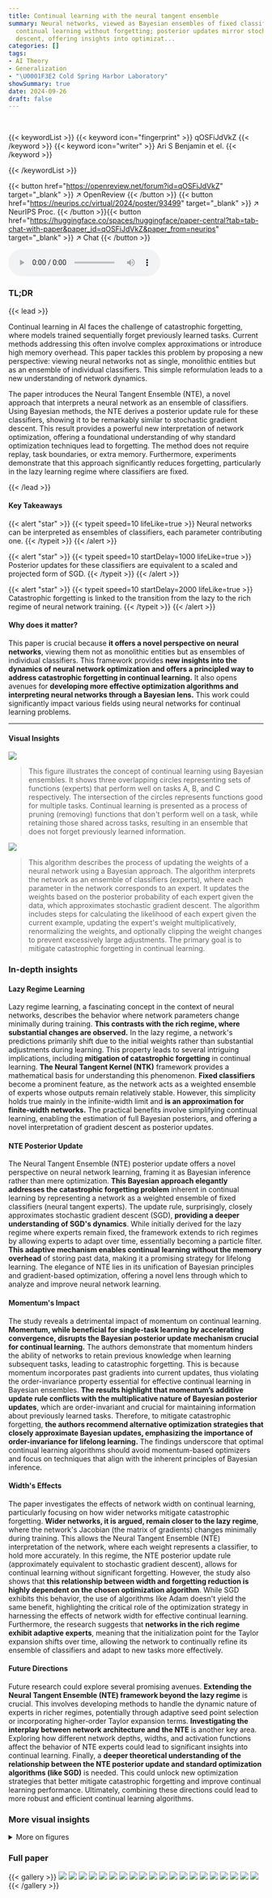 ```yaml
---
title: Continual learning with the neural tangent ensemble
summary: Neural networks, viewed as Bayesian ensembles of fixed classifiers, enable
  continual learning without forgetting; posterior updates mirror stochastic gradient
  descent, offering insights into optimizat...
categories: []
tags:
- AI Theory
- Generalization
- "\U0001F3E2 Cold Spring Harbor Laboratory"
showSummary: true
date: 2024-09-26
draft: false
---
```


<br>

{{< keywordList >}}
{{< keyword icon="fingerprint" >}} qOSFiJdVkZ {{< /keyword >}}
{{< keyword icon="writer" >}} Ari S Benjamin et el. {{< /keyword >}}
 
{{< /keywordList >}}

{{< button href="https://openreview.net/forum?id=qOSFiJdVkZ" target="_blank" >}}
↗ OpenReview
{{< /button >}}
{{< button href="https://neurips.cc/virtual/2024/poster/93499" target="_blank" >}}
↗ NeurIPS Proc.
{{< /button >}}{{< button href="https://huggingface.co/spaces/huggingface/paper-central?tab=tab-chat-with-paper&paper_id=qOSFiJdVkZ&paper_from=neurips" target="_blank" >}}
↗ Chat
{{< /button >}}



<audio controls>
    <source src="https://ai-paper-reviewer.com/qOSFiJdVkZ/podcast.wav" type="audio/wav">
    Your browser does not support the audio element.
</audio>


### TL;DR


{{< lead >}}

Continual learning in AI faces the challenge of catastrophic forgetting, where models trained sequentially forget previously learned tasks. Current methods addressing this often involve complex approximations or introduce high memory overhead.  This paper tackles this problem by proposing a new perspective: viewing neural networks not as single, monolithic entities but as an ensemble of individual classifiers. This simple reformulation leads to a new understanding of network dynamics. 

The paper introduces the Neural Tangent Ensemble (NTE), a novel approach that interprets a neural network as an ensemble of classifiers. Using Bayesian methods, the NTE derives a posterior update rule for these classifiers, showing it to be remarkably similar to stochastic gradient descent. This result provides a powerful new interpretation of network optimization, offering a foundational understanding of why standard optimization techniques lead to forgetting. The method does not require replay, task boundaries, or extra memory. Furthermore, experiments demonstrate that this approach significantly reduces forgetting, particularly in the lazy learning regime where classifiers are fixed.

{{< /lead >}}


#### Key Takeaways

{{< alert "star" >}}
{{< typeit speed=10 lifeLike=true >}} Neural networks can be interpreted as ensembles of classifiers, each parameter contributing one. {{< /typeit >}}
{{< /alert >}}

{{< alert "star" >}}
{{< typeit speed=10 startDelay=1000 lifeLike=true >}} Posterior updates for these classifiers are equivalent to a scaled and projected form of SGD. {{< /typeit >}}
{{< /alert >}}

{{< alert "star" >}}
{{< typeit speed=10 startDelay=2000 lifeLike=true >}} Catastrophic forgetting is linked to the transition from the lazy to the rich regime of neural network training. {{< /typeit >}}
{{< /alert >}}

#### Why does it matter?
This paper is crucial because **it offers a novel perspective on neural networks**, viewing them not as monolithic entities but as ensembles of individual classifiers. This framework provides **new insights into the dynamics of neural network optimization and offers a principled way to address catastrophic forgetting in continual learning.**  It also opens avenues for **developing more effective optimization algorithms and interpreting neural networks through a Bayesian lens.** This work could significantly impact various fields using neural networks for continual learning problems.

------
#### Visual Insights



![](https://ai-paper-reviewer.com/qOSFiJdVkZ/figures_1_1.jpg)

> This figure illustrates the concept of continual learning using Bayesian ensembles.  It shows three overlapping circles representing sets of functions (experts) that perform well on tasks A, B, and C respectively. The intersection of the circles represents functions good for multiple tasks.  Continual learning is presented as a process of pruning (removing) functions that don't perform well on a task, while retaining those shared across tasks, resulting in an ensemble that does not forget previously learned information.





![](https://ai-paper-reviewer.com/qOSFiJdVkZ/tables_15_1.jpg)

> This algorithm describes the process of updating the weights of a neural network using a Bayesian approach. The algorithm interprets the network as an ensemble of classifiers (experts), where each parameter in the network corresponds to an expert.  It updates the weights based on the posterior probability of each expert given the data, which approximates stochastic gradient descent. The algorithm includes steps for calculating the likelihood of each expert given the current example, updating the expert's weight multiplicatively, renormalizing the weights, and optionally clipping the weight changes to prevent excessively large adjustments. The primary goal is to mitigate catastrophic forgetting in continual learning.





### In-depth insights


#### Lazy Regime Learning
Lazy regime learning, a fascinating concept in the context of neural networks, describes the behavior where network parameters change minimally during training. **This contrasts with the rich regime, where substantial changes are observed.**  In the lazy regime, a network's predictions primarily shift due to the initial weights rather than substantial adjustments during learning. This property leads to several intriguing implications, including **mitigation of catastrophic forgetting** in continual learning.  **The Neural Tangent Kernel (NTK)** framework provides a mathematical basis for understanding this phenomenon. **Fixed classifiers** become a prominent feature, as the network acts as a weighted ensemble of experts whose outputs remain relatively stable.  However, this simplicity holds true mainly in the infinite-width limit and **is an approximation for finite-width networks.** The practical benefits involve simplifying continual learning, enabling the estimation of full Bayesian posteriors, and offering a novel interpretation of gradient descent as posterior updates.

#### NTE Posterior Update
The Neural Tangent Ensemble (NTE) posterior update offers a novel perspective on neural network learning, framing it as Bayesian inference rather than mere optimization.  **This Bayesian approach elegantly addresses the catastrophic forgetting problem** inherent in continual learning by representing a network as a weighted ensemble of fixed classifiers (neural tangent experts).  The update rule, surprisingly, closely approximates stochastic gradient descent (SGD), **providing a deeper understanding of SGD's dynamics**.  While initially derived for the lazy regime where experts remain fixed, the framework extends to rich regimes by allowing experts to adapt over time, essentially becoming a particle filter. **This adaptive mechanism enables continual learning without the memory overhead** of storing past data, making it a promising strategy for lifelong learning. The elegance of NTE lies in its unification of Bayesian principles and gradient-based optimization, offering a novel lens through which to analyze and improve neural network learning.

#### Momentum's Impact
The study reveals a detrimental impact of momentum on continual learning.  **Momentum, while beneficial for single-task learning by accelerating convergence, disrupts the Bayesian posterior update mechanism crucial for continual learning.**  The authors demonstrate that momentum hinders the ability of networks to retain previous knowledge when learning subsequent tasks, leading to catastrophic forgetting.  This is because momentum incorporates past gradients into current updates, thus violating the order-invariance property essential for effective continual learning in Bayesian ensembles.  **The results highlight that momentum’s additive update rule conflicts with the multiplicative nature of Bayesian posterior updates**, which are order-invariant and crucial for maintaining information about previously learned tasks.  Therefore, to mitigate catastrophic forgetting, **the authors recommend alternative optimization strategies that closely approximate Bayesian updates, emphasizing the importance of order-invariance for lifelong learning.**  The findings underscore that optimal continual learning algorithms should avoid momentum-based optimizers and focus on techniques that align with the inherent principles of Bayesian inference.

#### Width's Effects
The paper investigates the effects of network width on continual learning, particularly focusing on how wider networks mitigate catastrophic forgetting.  **Wider networks, it is argued, remain closer to the lazy regime**, where the network's Jacobian (the matrix of gradients) changes minimally during training. This allows the Neural Tangent Ensemble (NTE) interpretation of the network, where each weight represents a classifier, to hold more accurately. In this regime, the NTE posterior update rule (approximately equivalent to stochastic gradient descent), allows for continual learning without significant forgetting. However, the study also shows that **this relationship between width and forgetting reduction is highly dependent on the chosen optimization algorithm**. While SGD exhibits this behavior, the use of algorithms like Adam doesn't yield the same benefit, highlighting the critical role of the optimization strategy in harnessing the effects of network width for effective continual learning.  Furthermore, the research suggests that **networks in the rich regime exhibit adaptive experts**, meaning that the initialization point for the Taylor expansion shifts over time, allowing the network to continually refine its ensemble of classifiers and adapt to new tasks more effectively.

#### Future Directions
Future research could explore several promising avenues. **Extending the Neural Tangent Ensemble (NTE) framework beyond the lazy regime** is crucial.  This involves developing methods to handle the dynamic nature of experts in richer regimes, potentially through adaptive seed point selection or incorporating higher-order Taylor expansion terms.  **Investigating the interplay between network architecture and the NTE** is another key area. Exploring how different network depths, widths, and activation functions affect the behavior of NTE experts could lead to significant insights into continual learning.  Finally, a **deeper theoretical understanding of the relationship between the NTE posterior update and standard optimization algorithms (like SGD)** is needed.  This could unlock new optimization strategies that better mitigate catastrophic forgetting and improve continual learning performance.  Ultimately, combining these directions could lead to more robust and efficient continual learning algorithms.


### More visual insights

<details>
<summary>More on figures
</summary>


![](https://ai-paper-reviewer.com/qOSFiJdVkZ/figures_6_1.jpg)

> This figure shows how the average Euclidean distance between the Jacobian of the neural tangent experts at initialization and at the end of training on the MNIST dataset changes with the width of a 2-layer ReLU MLP.  The results demonstrate that as network width increases, the average distance between the Jacobians decreases, indicating that wider networks maintain a closer resemblance to the original linearization used in the Neural Tangent Ensemble (NTE) approach. The error bands represent the standard deviation calculated over 10 independent random seeds.


![](https://ai-paper-reviewer.com/qOSFiJdVkZ/figures_6_2.jpg)

> This figure shows that the gradients of a neural network trained with the Neural Tangent Ensemble (NTE) posterior update rule lose correlation with the gradients at initialization over time. This loss of correlation leads to the failure of the NTE update rule, indicating that the rule only works effectively when the network is in the 'lazy' regime, where the Jacobian of the network does not change during training.  The figure highlights a key limitation of the NTE approach and demonstrates that the assumption of fixed experts (i.e., unchanging component functions in the ensemble) does not hold in practice for networks trained with gradient descent.


![](https://ai-paper-reviewer.com/qOSFiJdVkZ/figures_7_1.jpg)

> This figure shows the effect of using momentum in SGD for continual learning on the Permuted MNIST task.  The left panel shows the test accuracy across 5 sequential tasks, illustrating how momentum negatively impacts the retention of previously learned information (catastrophic forgetting). The middle panel displays the test accuracy on the first task after training on all 5 tasks, while the right panel shows the peak accuracy on the first task before subsequent tasks were introduced.  All panels include error bars representing standard deviations across multiple random seeds, demonstrating variability in results.  The results suggest that momentum, while improving single-task performance, harms the retention of knowledge in continual learning.


![](https://ai-paper-reviewer.com/qOSFiJdVkZ/figures_8_1.jpg)

> The figure shows the effect of network width on continual learning performance for three different optimizers: Neural Tangent Ensemble (NTE), Adam, and SGD.  It demonstrates that wider networks generally lead to better performance in remembering previous tasks, particularly when using the NTE optimizer, while Adam shows no such improvement with wider networks.


![](https://ai-paper-reviewer.com/qOSFiJdVkZ/figures_16_1.jpg)

> This figure shows the test accuracy on the first task after training on 5 Permuted MNIST tasks for different network widths using three different optimizers: NTE (Neural Tangent Ensemble), Adam, and SGD (Stochastic Gradient Descent).  The results demonstrate that wider networks generally lead to less forgetting (better retention of the first task's performance), but this improvement is only observed when using the NTE optimizer.  Adam shows little improvement with increasing network size, while SGD exhibits an increase in performance with width, but the increase is less substantial than the NTE optimizer.


![](https://ai-paper-reviewer.com/qOSFiJdVkZ/figures_17_1.jpg)

> This figure shows the impact of hyperparameters β and η on the performance of the NTE update rule for the Permuted MNIST task.  It displays test accuracy and loss for the first task under different scenarios: after five tasks, immediately after the first task, and the difference between these two. The results illustrate how these parameters affect the algorithm's ability to retain knowledge of past tasks.


![](https://ai-paper-reviewer.com/qOSFiJdVkZ/figures_17_2.jpg)

> This figure shows the effect of momentum on continual learning using modern CNN architectures (ResNet18 and ConvNeXtTiny) for the CIFAR-100 task-incremental task.  It displays test accuracy on the previous task and the first task, as well as the difference (forgetting), across varying momentum values.  The results indicate that momentum negatively impacts continual learning performance.


![](https://ai-paper-reviewer.com/qOSFiJdVkZ/figures_18_1.jpg)

> The figure shows the effect of momentum on the performance of a simple multi-layer perceptron (MLP) model trained on the Permuted MNIST task. It demonstrates how the choice of momentum significantly affects the model's ability to remember past tasks (catastrophic forgetting).  Three different plots are shown, depicting test accuracy on the first task after training on multiple sequential tasks, final test accuracy on the first task before encountering other tasks, and the difference between the two showing forgetting. It highlights the detrimental effect of using momentum in continual learning scenarios and shows that the NTE approach outperforms SGD with momentum in retaining previous knowledge.


![](https://ai-paper-reviewer.com/qOSFiJdVkZ/figures_18_2.jpg)

> This figure shows the effect of momentum on continual learning performance using two different CNN architectures (ResNet18 and ConvNeXtTiny) on the CIFAR-100 task-incremental dataset.  The experiment measures test accuracy on previous tasks after each new task is learned, as well as the drop in accuracy on the first task, demonstrating the forgetting caused by momentum.


</details>






### Full paper

{{< gallery >}}
<img src="https://ai-paper-reviewer.com/qOSFiJdVkZ/1.png" class="grid-w50 md:grid-w33 xl:grid-w25" />
<img src="https://ai-paper-reviewer.com/qOSFiJdVkZ/2.png" class="grid-w50 md:grid-w33 xl:grid-w25" />
<img src="https://ai-paper-reviewer.com/qOSFiJdVkZ/3.png" class="grid-w50 md:grid-w33 xl:grid-w25" />
<img src="https://ai-paper-reviewer.com/qOSFiJdVkZ/4.png" class="grid-w50 md:grid-w33 xl:grid-w25" />
<img src="https://ai-paper-reviewer.com/qOSFiJdVkZ/5.png" class="grid-w50 md:grid-w33 xl:grid-w25" />
<img src="https://ai-paper-reviewer.com/qOSFiJdVkZ/6.png" class="grid-w50 md:grid-w33 xl:grid-w25" />
<img src="https://ai-paper-reviewer.com/qOSFiJdVkZ/7.png" class="grid-w50 md:grid-w33 xl:grid-w25" />
<img src="https://ai-paper-reviewer.com/qOSFiJdVkZ/8.png" class="grid-w50 md:grid-w33 xl:grid-w25" />
<img src="https://ai-paper-reviewer.com/qOSFiJdVkZ/9.png" class="grid-w50 md:grid-w33 xl:grid-w25" />
<img src="https://ai-paper-reviewer.com/qOSFiJdVkZ/10.png" class="grid-w50 md:grid-w33 xl:grid-w25" />
<img src="https://ai-paper-reviewer.com/qOSFiJdVkZ/11.png" class="grid-w50 md:grid-w33 xl:grid-w25" />
<img src="https://ai-paper-reviewer.com/qOSFiJdVkZ/12.png" class="grid-w50 md:grid-w33 xl:grid-w25" />
<img src="https://ai-paper-reviewer.com/qOSFiJdVkZ/13.png" class="grid-w50 md:grid-w33 xl:grid-w25" />
<img src="https://ai-paper-reviewer.com/qOSFiJdVkZ/14.png" class="grid-w50 md:grid-w33 xl:grid-w25" />
<img src="https://ai-paper-reviewer.com/qOSFiJdVkZ/15.png" class="grid-w50 md:grid-w33 xl:grid-w25" />
<img src="https://ai-paper-reviewer.com/qOSFiJdVkZ/16.png" class="grid-w50 md:grid-w33 xl:grid-w25" />
<img src="https://ai-paper-reviewer.com/qOSFiJdVkZ/17.png" class="grid-w50 md:grid-w33 xl:grid-w25" />
<img src="https://ai-paper-reviewer.com/qOSFiJdVkZ/18.png" class="grid-w50 md:grid-w33 xl:grid-w25" />
<img src="https://ai-paper-reviewer.com/qOSFiJdVkZ/19.png" class="grid-w50 md:grid-w33 xl:grid-w25" />
<img src="https://ai-paper-reviewer.com/qOSFiJdVkZ/20.png" class="grid-w50 md:grid-w33 xl:grid-w25" />
{{< /gallery >}}